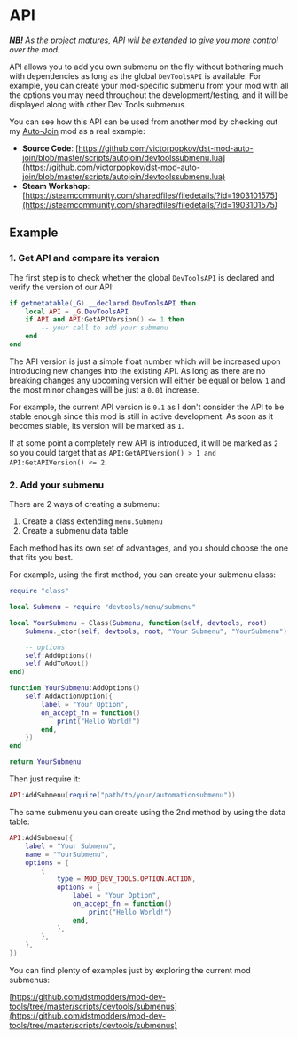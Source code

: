 # API

_**NB!** As the project matures, API will be extended to give you more control
over the mod._

API allows you to add you own submenu on the fly without bothering much with
dependencies as long as the global `DevToolsAPI` is available. For example, you
can create your mod-specific submenu from your mod with all the options you may
need throughout the development/testing, and it will be displayed along with
other Dev Tools submenus.

You can see how this API can be used from another mod by checking out my
[Auto-Join](https://steamcommunity.com/sharedfiles/filedetails/?id=1903101575)
mod as a real example:

- **Source Code**: [https://github.com/victorpopkov/dst-mod-auto-join/blob/master/scripts/autojoin/devtoolssubmenu.lua](https://github.com/victorpopkov/dst-mod-auto-join/blob/master/scripts/autojoin/devtoolssubmenu.lua)
- **Steam Workshop**: [https://steamcommunity.com/sharedfiles/filedetails/?id=1903101575](https://steamcommunity.com/sharedfiles/filedetails/?id=1903101575)

## Example

### 1. Get API and compare its version

The first step is to check whether the global `DevToolsAPI` is declared and
verify the version of our API:

```lua
if getmetatable(_G).__declared.DevToolsAPI then
    local API = _G.DevToolsAPI
    if API and API:GetAPIVersion() <= 1 then
        -- your call to add your submenu
    end
end
```

The API version is just a simple float number which will be increased upon
introducing new changes into the existing API. As long as there are no breaking
changes any upcoming version will either be equal or below `1` and the most
minor changes will be just a `0.01` increase.

For example, the current API version is `0.1` as I don't consider the API to be
stable enough since this mod is still in active development. As soon as it
becomes stable, its version will be marked as `1`.

If at some point a completely new API is introduced, it will be marked as `2` so
you could target that as `API:GetAPIVersion() > 1 and API:GetAPIVersion() <= 2`.

### 2. Add your submenu

There are 2 ways of creating a submenu:

1. Create a class extending `menu.Submenu`
2. Create a submenu data table

Each method has its own set of advantages, and you should choose the one that
fits you best.

For example, using the first method, you can create your submenu class:

```lua
require "class"

local Submenu = require "devtools/menu/submenu"

local YourSubmenu = Class(Submenu, function(self, devtools, root)
    Submenu._ctor(self, devtools, root, "Your Submenu", "YourSubmenu")

    -- options
    self:AddOptions()
    self:AddToRoot()
end)

function YourSubmenu:AddOptions()
    self:AddActionOption({
        label = "Your Option",
        on_accept_fn = function()
            print("Hello World!")
        end,
    })
end

return YourSubmenu
```

Then just require it:

```lua
API:AddSubmenu(require("path/to/your/automationsubmenu"))
```

The same submenu you can create using the 2nd method by using the data table:

```lua
API:AddSubmenu({
    label = "Your Submenu",
    name = "YourSubmenu",
    options = {
        {
            type = MOD_DEV_TOOLS.OPTION.ACTION,
            options = {
                label = "Your Option",
                on_accept_fn = function()
                    print("Hello World!")
                end,
            },
        },
    },
})
```

You can find plenty of examples just by exploring the current mod submenus:

[https://github.com/dstmodders/mod-dev-tools/tree/master/scripts/devtools/submenus](https://github.com/dstmodders/mod-dev-tools/tree/master/scripts/devtools/submenus)

